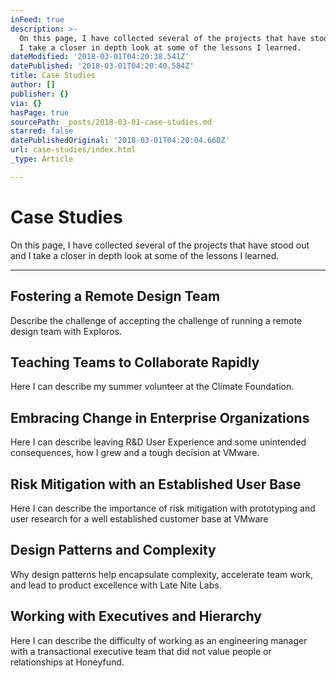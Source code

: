 ```yaml
---
inFeed: true
description: >-
  On this page, I have collected several of the projects that have stood out and
  I take a closer in depth look at some of the lessons I learned. 
dateModified: '2018-03-01T04:20:38.541Z'
datePublished: '2018-03-01T04:20:40.584Z'
title: Case Studies
author: []
publisher: {}
via: {}
hasPage: true
sourcePath: _posts/2018-03-01-case-studies.md
starred: false
datePublishedOriginal: '2018-03-01T04:20:04.660Z'
url: case-studies/index.html
_type: Article

---
```

# Case Studies

On this page, I have collected several of the projects that have stood out and I take a closer in depth look at some of the lessons I learned. 

---

## Fostering a Remote Design Team

Describe the challenge of accepting the challenge of running a remote design team with Exploros.

## Teaching Teams to Collaborate Rapidly

Here I can describe my summer volunteer at the Climate Foundation.

## Embracing Change in Enterprise Organizations

Here I can describe leaving R&D User Experience and some unintended consequences, how I grew and a tough decision at VMware. 

## Risk Mitigation with an Established User Base

Here I can describe the importance of risk mitigation with prototyping and user research for a well established customer base at VMware

## Design Patterns and Complexity

Why design patterns help encapsulate complexity, accelerate team work, and lead to product excellence with Late Nite Labs. 

## Working with Executives and Hierarchy

Here I can describe the difficulty of working as an engineering manager with a transactional executive team that did not value people or relationships at Honeyfund.